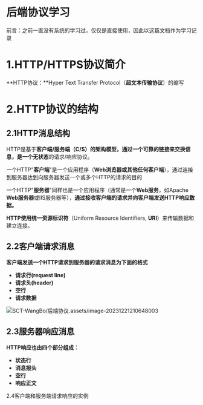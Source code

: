 # 后端协议学习

前言：之前一直没有系统的学习过，仅仅是直接使用，因此以这篇文档作为学习记录

# 1.HTTP/HTTPS协议简介

**HTTP协议：**Hyper Text Transfer Protocol（**超文本传输协议**）的缩写

# 2.HTTP协议的结构

## 2.1HTTP消息结构

HTTP是基于**客户端/服务端（C/S）**的架构模型，通过一个可靠的链接来交换信息，是一个**无状态**的请求/响应协议。

一个HTTP"**客户端**"是一个应用程序（**Web浏览器或其他任何客户端**），通过连接到服务器达到向服务器发送一个或多个HTTP的请求的目的

一个HTTP"**服务器**"同样也是一个应用程序（通常是一个**Web服务**，如Apache **Web服务器**或IIS服务器等），**通过接收客户端的请求并向客户端发送HTTP响应数据。**

**HTTP使用统一资源标识符**（Uniform Resource Identifiers, **URI**）来传输数据和建立连接。

## 2.2客户端请求消息

**客户端发送一个HTTP请求到服务器的请求消息为下面的格式**

- **请求行(request line)**
- **请求头(header)**
- **空行**
- **请求数据**

![SCT-WangBo/后端协议.assets/image-20231221210648003](D:\MY_project\git\SCT-WangBo\后端协议.assets\image-20231221210648003.png)

## 2.3服务器响应消息	

**HTTP响应也由四个部分组成：**

- **状态行**
- **消息报头**
- **空行**
- **响应正文**

2.4客户端和服务端请求响应的实例